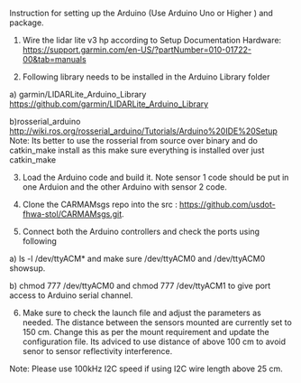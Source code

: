 

Instruction for setting up the Arduino (Use Arduino Uno or Higher ) and package.

1) Wire the lidar lite v3 hp according to Setup Documentation Hardware: https://support.garmin.com/en-US/?partNumber=010-01722-00&tab=manuals

2) Following library needs to be installed in the Arduino Library folder

a) garmin/LIDARLite_Arduino_Library
https://github.com/garmin/LIDARLite_Arduino_Library

b)rosserial_arduino
http://wiki.ros.org/rosserial_arduino/Tutorials/Arduino%20IDE%20Setup
Note: Its better to use the rosserial from source over binary and do catkin_make install as this make sure everything is installed over just catkin_make

3) Load the Arduino code and build it. Note sensor 1 code should be put in one Arduion and the other Arduino with sensor 2 code.

4) Clone the CARMAMsgs repo into the src : https://github.com/usdot-fhwa-stol/CARMAMsgs.git.

5) Connect both the Arduino controllers and check the ports using following

a) ls -l /dev/ttyACM* and make sure /dev/ttyACM0 and /dev/ttyACM0 showsup.

b) chmod 777 /dev/ttyACM0 and chmod 777 /dev/ttyACM1 to give port access to Arduino serial channel.

6) Make sure to check the launch file and adjust the parameters as needed. The distance between the sensors mounted are currently set to 150 cm. Change this as per the mount requirement and update the configuration file. Its adviced to use distance of above 100 cm to avoid senor to sensor reflectivity interference.

Note: Please use 100kHz I2C speed if using I2C wire length above 25 cm.





